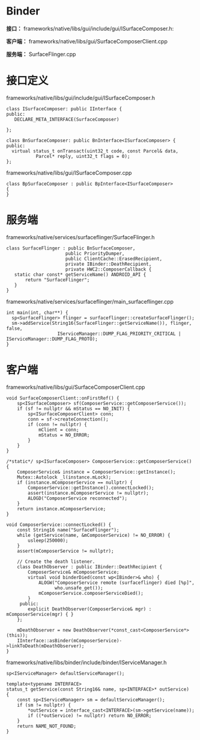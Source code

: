 # Binder

  **接口：** frameworks/native/libs/gui/include/gui/ISurfaceComposer.h:
  
  **客户端：** frameworks/native/libs/gui/SurfaceComposerClient.cpp 
  
  **服务端：** SurfaceFlinger.cpp
  
# 接口定义
  
 frameworks/native/libs/gui/include/gui/ISurfaceComposer.h
 
 ```
 class ISurfaceComposer: public IInterface {
 public:
    DECLARE_META_INTERFACE(SurfaceComposer)
    
 };
 
 class BnSurfaceComposer: public BnInterface<ISurfaceComposer> {
 public:
   virtual status_t onTransact(uint32_t code, const Parcel& data,
            Parcel* reply, uint32_t flags = 0);
 };

 ```
 
 frameworks/native/libs/gui/ISurfaceComposer.cpp
 
 ```
 class BpSurfaceComposer : public BpInterface<ISurfaceComposer>
{
}
 ```
 
 # 服务端
 
 frameworks/native/services/surfaceflinger/SurfaceFlinger.h 
 
 ```
 class SurfaceFlinger : public BnSurfaceComposer,
                       public PriorityDumper,
                       public ClientCache::ErasedRecipient,
                       private IBinder::DeathRecipient,
                       private HWC2::ComposerCallback {
    static char const* getServiceName() ANDROID_API {
        return "SurfaceFlinger";
    }
 }
 ```

frameworks/native/services/surfaceflinger/main_surfaceflinger.cpp

```
int main(int, char**) {
  sp<SurfaceFlinger> flinger = surfaceflinger::createSurfaceFlinger();
  sm->addService(String16(SurfaceFlinger::getServiceName()), flinger, false,
                   IServiceManager::DUMP_FLAG_PRIORITY_CRITICAL | IServiceManager::DUMP_FLAG_PROTO);
}
```
 # 客户端

frameworks/native/libs/gui/SurfaceComposerClient.cpp

```
void SurfaceComposerClient::onFirstRef() {
    sp<ISurfaceComposer> sf(ComposerService::getComposerService());
    if (sf != nullptr && mStatus == NO_INIT) {
        sp<ISurfaceComposerClient> conn;
        conn = sf->createConnection();
        if (conn != nullptr) {
            mClient = conn;
            mStatus = NO_ERROR;
        }
    }
}

/*static*/ sp<ISurfaceComposer> ComposerService::getComposerService() {
    ComposerService& instance = ComposerService::getInstance();
    Mutex::Autolock _l(instance.mLock);
    if (instance.mComposerService == nullptr) {
        ComposerService::getInstance().connectLocked();
        assert(instance.mComposerService != nullptr);
        ALOGD("ComposerService reconnected");
    }
    return instance.mComposerService;
}

void ComposerService::connectLocked() {
    const String16 name("SurfaceFlinger");
    while (getService(name, &mComposerService) != NO_ERROR) {
        usleep(250000);
    }
    assert(mComposerService != nullptr);

    // Create the death listener.
    class DeathObserver : public IBinder::DeathRecipient {
        ComposerService& mComposerService;
        virtual void binderDied(const wp<IBinder>& who) {
            ALOGW("ComposerService remote (surfaceflinger) died [%p]",
                  who.unsafe_get());
            mComposerService.composerServiceDied();
        }
     public:
        explicit DeathObserver(ComposerService& mgr) : mComposerService(mgr) { }
    };

    mDeathObserver = new DeathObserver(*const_cast<ComposerService*>(this));
    IInterface::asBinder(mComposerService)->linkToDeath(mDeathObserver);
}

```

frameworks/native/libs/binder/include/binder/IServiceManager.h

```
sp<IServiceManager> defaultServiceManager();

template<typename INTERFACE>
status_t getService(const String16& name, sp<INTERFACE>* outService)
{
    const sp<IServiceManager> sm = defaultServiceManager();
    if (sm != nullptr) {
        *outService = interface_cast<INTERFACE>(sm->getService(name));
        if ((*outService) != nullptr) return NO_ERROR;
    }
    return NAME_NOT_FOUND;
}
```

